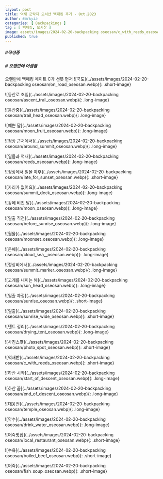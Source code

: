 ```yaml
---
layout: post
title: 억새 군락지 오서산 백패킹 후기 - Oct.2023
author: #mrkyia
categories: [ Backpackings ]
tag : [ 백패킹, 오서산 ]
image: assets/images/2024-02-20-backpacking oseosan/c_with_reeds_oseosan.webp
published: true
---
```

##### #작성중

##### # 오랜만에 어샘블
오랜만에 백패킹 메이트 C가 선뜻 먼저
![국도](../assets/images/2024-02-20-backpacking oseosan/on_road_oseosan.webp){: .short-image}
 
![등산로 초입](../assets/images/2024-02-20-backpacking oseosan/ascent_trail_oseosan.webp){: .long-image}
 
![등산중](../assets/images/2024-02-20-backpacking oseosan/trail_head_oseosan.webp){: .long-image}


![예쁜 달](../assets/images/2024-02-20-backpacking oseosan/moon_fruit_oseosan.webp){: .long-image}


![정상 근처에서](../assets/images/2024-02-20-backpacking oseosan/around_summit_oseosan.webp){: .long-image}



![일몰과 억새](../assets/images/2024-02-20-backpacking oseosan/reeds_oseosan.webp){: .long-image}

![정상에서 일몰 이후](../assets/images/2024-02-20-backpacking oseosan/late_for_sunset_oseosan.webp){: .short-image}



![자리가 없어요](../assets/images/2024-02-20-backpacking oseosan/summit_deck_oseosan.webp){: .long-image}


![강에 비친 달](../assets/images/2024-02-20-backpacking oseosan/moon_oseosan.webp){: .long-image}



![일출 직전](../assets/images/2024-02-20-backpacking oseosan/before_sunrise_oseosan.webp){: .long-image}


![월몰](../assets/images/2024-02-20-backpacking oseosan/moonset_oseosan.webp){: .long-image}


![운해](../assets/images/2024-02-20-backpacking oseosan/cloud_sea__oseosan.webp){: .long-image}

![정상비에서](../assets/images/2024-02-20-backpacking oseosan/summit_marker_oseosan.webp){: .long-image}

![고개를 내미는 해](../assets/images/2024-02-20-backpacking oseosan/sun_head_oseosan.webp){: .long-image}


![일출 과정](../assets/images/2024-02-20-backpacking oseosan/sunrise_oseosan.webp){: .short-image}

![일출](../assets/images/2024-02-20-backpacking oseosan/sunrise_wide_oseosan.webp){: .short-image}

![텐트 정리](../assets/images/2024-02-20-backpacking oseosan/drying_tent_oseosan.webp){: .long-image}


![사진스팟](../assets/images/2024-02-20-backpacking oseosan/photo_spot_oseosan.webp){: .short-image}


![억새밭](../assets/images/2024-02-20-backpacking oseosan/c_with_reeds_oseosan.webp){: .short-image}

![하산 시작](../assets/images/2024-02-20-backpacking oseosan/start_of_descent_oseosan.webp){: .long-image}

![하산 끝](../assets/images/2024-02-20-backpacking oseosan/end_of_descent_oseosan.webp){: .long-image}

![대웅전](../assets/images/2024-02-20-backpacking oseosan/temple_oseosan.webp){: .long-image}

![약수](../assets/images/2024-02-20-backpacking oseosan/drink_water_oseosan.webp){: .long-image}


![어죽맛집](../assets/images/2024-02-20-backpacking oseosan/local_restaurant_oseosan.webp){: .short-image}

![수육](../assets/images/2024-02-20-backpacking oseosan/boiled_beef_oseosan.webp){: .short-image}

![어죽](../assets/images/2024-02-20-backpacking oseosan/fish_soup_oseosan.webp){: .short-image}